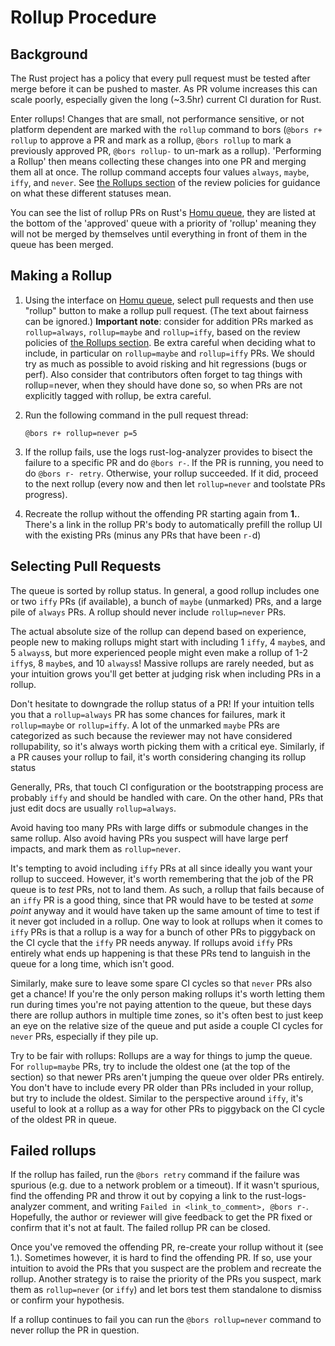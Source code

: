 # Rollup Procedure

## Background

The Rust project has a policy that every pull request must be tested after merge
before it can be pushed to master. As PR volume increases this can scale poorly,
especially given the long (~3.5hr) current CI duration for Rust.

Enter rollups! Changes that are small, not performance sensitive, or not platform
dependent are marked with the `rollup` command to bors (`@bors r+ rollup` to
approve a PR and mark as a rollup, `@bors rollup` to mark a previously approved
PR, `@bors rollup-` to un-mark as a rollup).  'Performing a Rollup' then means
collecting these changes into one PR and merging them all at once. The rollup
command accepts four values `always`, `maybe`, `iffy`, and `never`. See [the
Rollups section] of the review policies for guidance on what these different
statuses mean.

You can see the list of rollup PRs on Rust's [Homu queue], they are
listed at the bottom of the 'approved' queue with a priority of 'rollup' meaning
they will not be merged by themselves until everything in front of them in the
queue has been merged.

## Making a Rollup

1. Using the interface on [Homu queue], select pull requests and then
   use "rollup" button to make a rollup pull request. (The text about
   fairness can be ignored.)
   **Important note**:  consider for addition PRs marked as
   `rollup=always`, `rollup=maybe` and `rollup=iffy`, based on the
   review policies of [the Rollups section].  Be extra careful when
   deciding what to include, in particular on `rollup=maybe` and
   `rollup=iffy` PRs. We should try as much as possible to avoid risking
   and hit regressions (bugs or perf).  Also consider that contributors
   often forget to tag things with rollup=never, when they should have
   done so, so when PRs are not explicitly tagged with rollup, be extra
   careful.

2. Run the following command in the pull request thread:

    ```console
    @bors r+ rollup=never p=5
    ```

3. If the rollup fails, use the logs rust-log-analyzer
   provides to bisect the failure to a specific PR and do
   `@bors r-`. If the PR is running, you need to do `@bors r- retry`. Otherwise,
   your rollup succeeded. If it did, proceed to the next rollup (every now and
   then let `rollup=never` and toolstate PRs progress).
4. Recreate the rollup without the offending PR starting again from **1.**. There's a link in the rollup PR's body to automatically prefill the rollup UI with the existing PRs (minus any PRs that have been `r-`d)

## Selecting Pull Requests

The queue is sorted by rollup status. In general, a good rollup includes one or two `iffy` PRs (if available), a bunch of `maybe` (unmarked) PRs, and a large pile of `always` PRs. A rollup should never include `rollup=never` PRs.

The actual absolute size of the rollup can depend based on experience, people new to making rollups might start with including 1 `iffy`, 4 `maybe`s, and 5 `always`s, but more experienced people might even make a rollup of 1-2 `iffy`s, 8 `maybe`s, and 10 `always`s! Massive rollups are rarely needed, but as your intuition grows you'll get better at judging risk when including PRs in a rollup.

Don't hesitate to downgrade the rollup status of a PR! If your intuition tells you that a `rollup=always` PR has some chances for failures, mark it `rollup=maybe` or `rollup=iffy`. A lot of the unmarked `maybe` PRs are categorized as such because the reviewer may not have considered rollupability, so it's always worth picking them with a critical eye. Similarly, if a PR causes your rollup to fail, it's worth considering changing its rollup status

Generally, PRs, that touch CI configuration or the bootstrapping process are probably `iffy` and should be handled with care. On the other hand, PRs that just edit docs are usually `rollup=always`.

Avoid having too many PRs with large diffs or submodule changes in the same rollup. Also avoid having PRs you suspect will have large perf impacts, and mark them as `rollup=never`.

It's tempting to avoid including `iffy` PRs at all since ideally you want your rollup to succeed. However, it's worth remembering that the job of the PR queue is to _test_ PRs, not to land them. As such, a rollup that fails because of an `iffy` PR is a good thing, since that PR would have to be tested at _some point_ anyway and it would have taken up the same amount of time to test if it never got included in a rollup. One way to look at rollups when it comes to `iffy` PRs is that a rollup is a way for a bunch of other PRs to piggyback on the CI cycle that the `iffy` PR needs anyway. If rollups avoid `iffy` PRs entirely what ends up happening is that these PRs tend to languish in the queue for a long time, which isn't good.

Similarly, make sure to leave some spare CI cycles so that `never` PRs also get a chance! If you're the only person making rollups it's worth letting them run during times you're not paying attention to the queue, but these days there are rollup authors in multiple time zones, so it's often best to just keep an eye on the relative size of the queue and put aside a couple CI cycles for `never` PRs, especially if they pile up.

Try to be fair with rollups: Rollups are a way for things to jump the queue. For `rollup=maybe` PRs, try to include the oldest one (at the top of the section) so that newer PRs aren't jumping the queue over older PRs entirely. You don't have to include every PR older than PRs included in your rollup, but try to include the oldest. Similar to the perspective around `iffy`, it's useful to look at a rollup as a way for other PRs to piggyback on the CI cycle of the oldest PR in queue.


## Failed rollups
If the rollup has failed, run the `@bors retry` command if the
failure was spurious (e.g. due to a network problem or a timeout). If it wasn't spurious,
find the offending PR and throw it out by copying a link to the rust-logs-analyzer comment,
and writing `Failed in <link_to_comment>, @bors r-`. Hopefully,
the author or reviewer will give feedback to get the PR fixed or confirm that it's not
at fault. The failed rollup PR can be closed.

Once you've removed the offending PR, re-create your rollup without it (see 1.).
Sometimes however, it is hard to find the offending PR. If so, use your intuition
to avoid the PRs that you suspect are the problem and recreate the rollup.
Another strategy is to raise the priority of the PRs you suspect,
mark them as `rollup=never` (or `iffy`) and let bors test them standalone to dismiss
or confirm your hypothesis.

If a rollup continues to fail you can run the `@bors rollup=never` command to
never rollup the PR in question.

[Homu queue]: https://bors.rust-lang.org/queue/rust
[the Rollups section]: ../compiler/reviews.md#rollups
